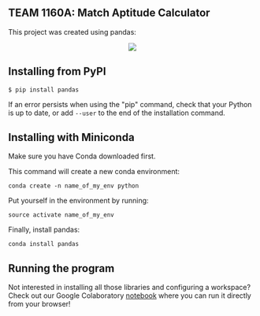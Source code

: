 ## TEAM 1160A: Match Aptitude Calculator

This project was created using pandas:
<div align="center">
  <img src="https://upload.wikimedia.org/wikipedia/commons/thumb/e/ed/Pandas_logo.svg/1200px-Pandas_logo.svg.png">
</div>

## Installing from PyPI

```
$ pip install pandas
```
If an error persists when using the "pip" command, check that your Python is up to date, or add ```--user``` to the end of the installation command.

## Installing with Miniconda

Make sure you have Conda downloaded first.

This command will create a new conda environment:

```
conda create -n name_of_my_env python
```
Put yourself in the environment by running:

```
source activate name_of_my_env
```

Finally, install pandas:

```
conda install pandas
```

## Running the program

Not interested in installing all those libraries and configuring a workspace? Check out our Google Colaboratory [notebook](https://colab.research.google.com/drive/1IWFJB7sgHDXWiZHrEc5p08lfVaIz-cpS) where you can run it directly from your browser!
